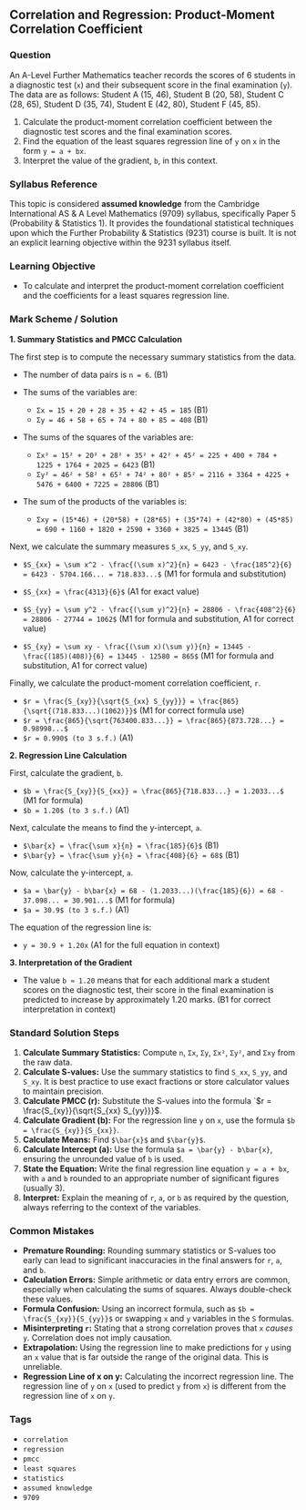 ## Correlation and Regression: Product-Moment Correlation Coefficient

### Question
An A-Level Further Mathematics teacher records the scores of 6 students in a diagnostic test (`x`) and their subsequent score in the final examination (`y`). The data are as follows:
Student A (15, 46), Student B (20, 58), Student C (28, 65), Student D (35, 74), Student E (42, 80), Student F (45, 85).

1.  Calculate the product-moment correlation coefficient between the diagnostic test scores and the final examination scores.
2.  Find the equation of the least squares regression line of `y` on `x` in the form `y = a + bx`.
3.  Interpret the value of the gradient, `b`, in this context.

### Syllabus Reference
This topic is considered **assumed knowledge** from the Cambridge International AS & A Level Mathematics (9709) syllabus, specifically Paper 5 (Probability & Statistics 1). It provides the foundational statistical techniques upon which the Further Probability & Statistics (9231) course is built. It is not an explicit learning objective within the 9231 syllabus itself.

### Learning Objective
- To calculate and interpret the product-moment correlation coefficient and the coefficients for a least squares regression line.

### Mark Scheme / Solution
**1. Summary Statistics and PMCC Calculation**

The first step is to compute the necessary summary statistics from the data.
- The number of data pairs is `n = 6`. (B1)

- The sums of the variables are:
  - `Σx = 15 + 20 + 28 + 35 + 42 + 45 = 185` (B1)
  - `Σy = 46 + 58 + 65 + 74 + 80 + 85 = 408` (B1)

- The sums of the squares of the variables are:
  - `Σx² = 15² + 20² + 28² + 35² + 42² + 45² = 225 + 400 + 784 + 1225 + 1764 + 2025 = 6423` (B1)
  - `Σy² = 46² + 58² + 65² + 74² + 80² + 85² = 2116 + 3364 + 4225 + 5476 + 6400 + 7225 = 28806` (B1)

- The sum of the products of the variables is:
  - `Σxy = (15*46) + (20*58) + (28*65) + (35*74) + (42*80) + (45*85) = 690 + 1160 + 1820 + 2590 + 3360 + 3825 = 13445` (B1)

Next, we calculate the summary measures `S_xx`, `S_yy`, and `S_xy`.
- `$S_{xx} = \sum x^2 - \frac{(\sum x)^2}{n} = 6423 - \frac{185^2}{6} = 6423 - 5704.166... = 718.833...$` (M1 for formula and substitution)
- `$S_{xx} = \frac{4313}{6}$` (A1 for exact value)

- `$S_{yy} = \sum y^2 - \frac{(\sum y)^2}{n} = 28806 - \frac{408^2}{6} = 28806 - 27744 = 1062$` (M1 for formula and substitution, A1 for correct value)

- `$S_{xy} = \sum xy - \frac{(\sum x)(\sum y)}{n} = 13445 - \frac{(185)(408)}{6} = 13445 - 12580 = 865$` (M1 for formula and substitution, A1 for correct value)

Finally, we calculate the product-moment correlation coefficient, `r`.
- `$r = \frac{S_{xy}}{\sqrt{S_{xx} S_{yy}}} = \frac{865}{\sqrt{(718.833...)(1062)}}$` (M1 for correct formula use)
- `$r = \frac{865}{\sqrt{763400.833...}} = \frac{865}{873.728...} = 0.98998...$`
- `$r = 0.990$ (to 3 s.f.)` (A1)

**2. Regression Line Calculation**

First, calculate the gradient, `b`.
- `$b = \frac{S_{xy}}{S_{xx}} = \frac{865}{718.833...} = 1.2033...$` (M1 for formula)
- `$b = 1.20$ (to 3 s.f.)` (A1)

Next, calculate the means to find the y-intercept, `a`.
- `$\bar{x} = \frac{\sum x}{n} = \frac{185}{6}$` (B1)
- `$\bar{y} = \frac{\sum y}{n} = \frac{408}{6} = 68$` (B1)

Now, calculate the y-intercept, `a`.
- `$a = \bar{y} - b\bar{x} = 68 - (1.2033...)(\frac{185}{6}) = 68 - 37.098... = 30.901...$` (M1 for formula)
- `$a = 30.9$ (to 3 s.f.)` (A1)

The equation of the regression line is:
- `y = 30.9 + 1.20x` (A1 for the full equation in context)

**3. Interpretation of the Gradient**

- The value `b ≈ 1.20` means that for each additional mark a student scores on the diagnostic test, their score in the final examination is predicted to increase by approximately 1.20 marks. (B1 for correct interpretation in context)

### Standard Solution Steps
1.  **Calculate Summary Statistics:** Compute `n`, `Σx`, `Σy`, `Σx²`, `Σy²`, and `Σxy` from the raw data.
2.  **Calculate S-values:** Use the summary statistics to find `S_xx`, `S_yy`, and `S_xy`. It is best practice to use exact fractions or store calculator values to maintain precision.
3.  **Calculate PMCC (r):** Substitute the S-values into the formula `$r = \frac{S_{xy}}{\sqrt{S_{xx} S_{yy}}}$.
4.  **Calculate Gradient (b):** For the regression line `y` on `x`, use the formula `$b = \frac{S_{xy}}{S_{xx}}`.
5.  **Calculate Means:** Find `$\bar{x}$` and `$\bar{y}$`.
6.  **Calculate Intercept (a):** Use the formula `$a = \bar{y} - b\bar{x}`, ensuring the unrounded value of `b` is used.
7.  **State the Equation:** Write the final regression line equation `y = a + bx`, with `a` and `b` rounded to an appropriate number of significant figures (usually 3).
8.  **Interpret:** Explain the meaning of `r`, `a`, or `b` as required by the question, always referring to the context of the variables.

### Common Mistakes
- **Premature Rounding:** Rounding summary statistics or S-values too early can lead to significant inaccuracies in the final answers for `r`, `a`, and `b`.
- **Calculation Errors:** Simple arithmetic or data entry errors are common, especially when calculating the sums of squares. Always double-check these values.
- **Formula Confusion:** Using an incorrect formula, such as `$b = \frac{S_{xy}}{S_{yy}}$` or swapping `x` and `y` variables in the `S` formulas.
- **Misinterpreting `r`:** Stating that a strong correlation proves that `x` *causes* `y`. Correlation does not imply causation.
- **Extrapolation:** Using the regression line to make predictions for `y` using an `x` value that is far outside the range of the original data. This is unreliable.
- **Regression Line of x on y:** Calculating the incorrect regression line. The regression line of `y` on `x` (used to predict `y` from `x`) is different from the regression line of `x` on `y`.

### Tags
- `correlation`
- `regression`
- `pmcc`
- `least squares`
- `statistics`
- `assumed knowledge`
- `9709`